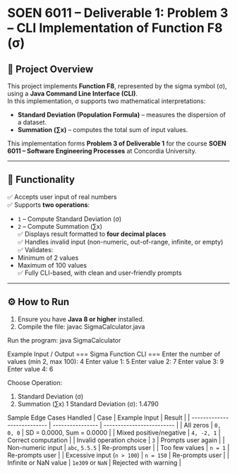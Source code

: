 # SOEN 6011 – Deliverable 1: Problem 3 – CLI Implementation of Function F8 (σ)

## 📌 Project Overview

This project implements **Function F8**, represented by the sigma symbol (σ), using a **Java Command Line Interface (CLI)**.  
In this implementation, σ supports two mathematical interpretations:

- **Standard Deviation (Population Formula)** – measures the dispersion of a dataset.
- **Summation (∑x)** – computes the total sum of input values.

This implementation forms **Problem 3 of Deliverable 1** for the course **SOEN 6011 – Software Engineering Processes** at Concordia University.

---

## 🧠 Functionality

✅ Accepts user input of real numbers  
✅ Supports **two operations**:
- `1` – Compute Standard Deviation (σ)
- `2` – Compute Summation (∑x)  
✅ Displays result formatted to **four decimal places**  
✅ Handles invalid input (non-numeric, out-of-range, infinite, or empty)  
✅ Validates:
- Minimum of 2 values
- Maximum of 100 values  
✅ Fully CLI-based, with clean and user-friendly prompts

---

## ⚙️ How to Run

1. Ensure you have **Java 8 or higher** installed.
2. Compile the file:
javac SigmaCalculator.java


Run the program:
java SigmaCalculator

Example Input / Output
=== Sigma Function CLI ===
Enter the number of values (min 2, max 100):
4
Enter value 1: 5
Enter value 2: 7
Enter value 3: 9
Enter value 4: 6

Choose Operation:
1. Standard Deviation (σ)
2. Summation (∑x)
1
Standard Deviation (σ): 1.4790

Sample Edge Cases Handled
| Case                        | Example Input    | Result                    |
| --------------------------- | ---------------- | ------------------------- |
| All zeros                   | `0, 0, 0`        | SD = 0.0000, Sum = 0.0000 |
| Mixed positive/negative     | `4, -2, 1`       | Correct computation       |
| Invalid operation choice    | `3`              | Prompts user again        |
| Non-numeric input           | `abc`, `5.5.5`   | Re-prompts user           |
| Too few values              | `n = 1`          | Re-prompts user           |
| Excessive input (`n > 100`) | `n = 150`        | Re-prompts user           |
| Infinite or NaN value       | `1e309` or `NaN` | Rejected with warning     |



